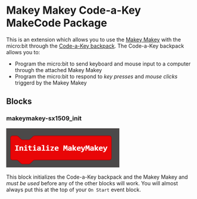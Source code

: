 # Makey Makey Code-a-Key MakeCode Package

This is an extension which allows you to use the [Makey Makey](https://www.makeymakey.com) with the micro:bit through the [Code-a-Key backpack](https://www.makeymakey.com).  The Code-a-Key backpack allows you to:

* Program the micro:bit to send keyboard and mouse input to a computer through the attached Makey Makey
* Program the micro:bit to respond to *key presses* and *mouse clicks* triggerd by the Makey Makey

## Blocks

### makeymakey-sx1509_init

![Initialize Makey Makey block](./block-images/initialize.png)

This block initializes the Code-a-Key backpack and the Makey Makey and *must be used* before any of the other blocks will work.  You will almost always put this at the top of your `On Start` event block.